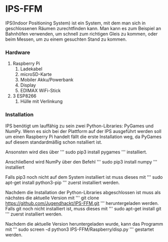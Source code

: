 # IPS-FFM
IPS(Indoor Positioning System) ist ein System, mit dem man sich in geschlossenen Räumen zurechtfinden kann.
Man kann es zum Beispiel an Bahnhöfen verwenden, um schnell zum richtigen Gleis zu kommen,
oder beim Messen, um zu einem gesuchten Stand zu kommen.

### Hardware
1. Raspberry Pi
   1. Ladekabel
   2. microSD-Karte
   3. Mobiler Akku/Powerbank
   4. Display
   5. EDIMAX WiFi-Stick
2. 3 ESP8266
   1. Hülle mit Verlinkung
   
 ### Installation
IPS benötigt um lauffähig zu sein zwei Python-Libraries: PyGames und NumPy. Wenn es sich bei der Plattform auf der IPS ausgeführt werden soll um einen Raspberry Pi handelt fällt die erste Installation weg, da PyGames auf diesem standardmäßig schon nstalliert ist.

Ansonsten wird dies über
'''
sudo pip3 install pygames
'''
installiert.

Anschließend wird NumPy über den Befehl
'''
sudo pip3 install numpy
'''
installiert

Falls pip3 noch nicht auf dem System installiert ist muss dieses mit 
'''
sudo apt-get install python3-pip
''' 
zuerst installiert werden.

Nachdem die Installation der Python-Libraries abgeschlossen ist muss als nächstes die aktuelle Version mit
'''
git clone https://github.com/Jugendhackt/IPS-FFM.git
'''
heruntergeladen werden. Falls git noch nicht installiert ist, muss dieses mit 
'''
sudo apt-get install git
''' 
zuerst installiert werden.

Nachdem die aktuelle Version heruntergeladen wurde, kann das Programm mit 
'''
sudo screen -d python3 IPS-FFM/Raspberry/disp.py
'''
gestartet werden.
